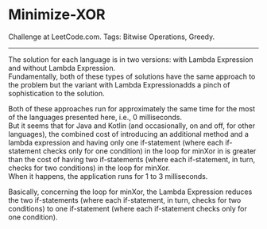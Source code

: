 # Minimize-XOR
Challenge at LeetCode.com. Tags: Bitwise Operations, Greedy.

---------------------------------------------------------------------------------------------------------------------------------------------------------------------------------

The solution for each language is in two versions: with Lambda Expression and without Lambda Expression.<br/>
Fundamentally, both of these types of solutions have the same approach to the problem but the variant with Lambda Expressionadds a pinch of sophistication to the solution.<br/>

Both of these approaches run for approximately the same time for the most of the languages presented here, i.e., 0 milliseconds.<br/>
But it seems that for Java and Kotlin (and occasionally, on and off, for other languages), the combined cost of introducing an additional method and a lambda expression and having only one if-statement (where each if-statement checks only for one condition) in the loop for minXor in is greater than the cost of having two if-statements (where each if-statement, in turn, checks for two conditions) in the loop for minXor.<br/>
When it happens, the application runs for 1 to 3 milliseconds.

Basically, concerning the loop for minXor, the Lambda Expression reduces the two if-statements (where each if-statement, in turn, checks for two conditions) to one if-statement (where each if-statement checks only for one condition).
